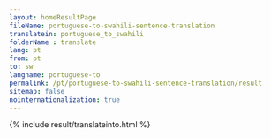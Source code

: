 ```yaml
---
layout: homeResultPage
fileName: portuguese-to-swahili-sentence-translation
translatein: portuguese_to_swahili
folderName : translate
lang: pt
from: pt
to: sw
langname: portuguese-to
permalink: /pt/portuguese-to-swahili-sentence-translation/result
sitemap: false
nointernationalization: true
---
```

{% include result/translateinto.html %}

<script src="/js/result/translation.js" data-foldername="{{page.folderName}}" data-lang="{{page.lang}}"></script>
